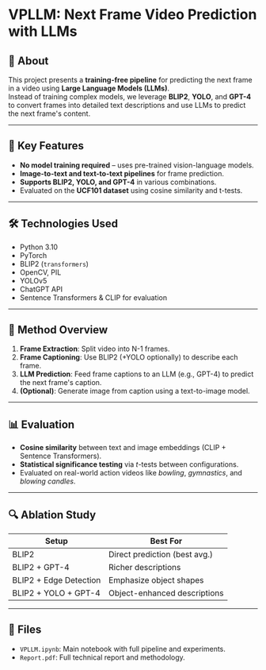 # VPLLM: Next Frame Video Prediction with LLMs

## 📌 About
This project presents a **training-free pipeline** for predicting the next frame in a video using **Large Language Models (LLMs)**.  
Instead of training complex models, we leverage **BLIP2**, **YOLO**, and **GPT-4** to convert frames into detailed text descriptions and use LLMs to predict the next frame's content.

---

## 🧠 Key Features

- **No model training required** – uses pre-trained vision-language models.
- **Image-to-text and text-to-text pipelines** for frame prediction.
- **Supports BLIP2, YOLO, and GPT-4** in various combinations.
- Evaluated on the **UCF101 dataset** using cosine similarity and t-tests.

---

## 🛠 Technologies Used

- Python 3.10  
- PyTorch  
- BLIP2 (`transformers`)  
- OpenCV, PIL  
- YOLOv5  
- ChatGPT API  
- Sentence Transformers & CLIP for evaluation  

---

## 🧪 Method Overview

1. **Frame Extraction**: Split video into N-1 frames.  
2. **Frame Captioning**: Use BLIP2 (+YOLO optionally) to describe each frame.  
3. **LLM Prediction**: Feed frame captions to an LLM (e.g., GPT-4) to predict the next frame's caption.  
4. **(Optional)**: Generate image from caption using a text-to-image model.

---

## 📊 Evaluation

- **Cosine similarity** between text and image embeddings (CLIP + Sentence Transformers).
- **Statistical significance testing** via *t*-tests between configurations.
- Evaluated on real-world action videos like *bowling*, *gymnastics*, and *blowing candles*.

---

## 🔍 Ablation Study

| Setup                       | Best For                       |
|----------------------------|--------------------------------|
| BLIP2                      | Direct prediction (best avg.)  |
| BLIP2 + GPT-4              | Richer descriptions            |
| BLIP2 + Edge Detection     | Emphasize object shapes        |
| BLIP2 + YOLO + GPT-4       | Object-enhanced descriptions   |

---

## 📁 Files

- `VPLLM.ipynb`: Main notebook with full pipeline and experiments.
- `Report.pdf`: Full technical report and methodology.


